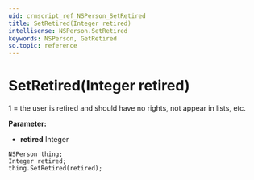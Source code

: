 ```yaml
---
uid: crmscript_ref_NSPerson_SetRetired
title: SetRetired(Integer retired)
intellisense: NSPerson.SetRetired
keywords: NSPerson, GetRetired
so.topic: reference
---
```


# SetRetired(Integer retired)

1 = the user is retired and should have no rights, not appear in lists, etc.

**Parameter:** 
 - **retired** Integer

```crmscript
NSPerson thing;
Integer retired;
thing.SetRetired(retired);
```


